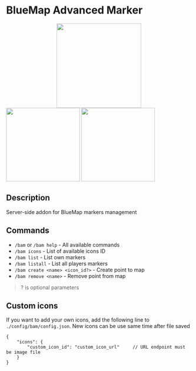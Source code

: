# BlueMap Advanced Marker
<a title="Fabric Language Kotlin" href="https://minecraft.curseforge.com/projects/fabric-language-kotlin" target="_blank" rel="noopener noreferrer"><img style="display: block; margin-left: auto; margin-right: auto;" src="https://i.imgur.com/c1DH9VL.png" alt="" width="230" /></a>
<img src="https://i.imgur.com/iaETp3c.png" alt="" width="200" >
<img src="https://i.imgur.com/Ol1Tcf8.png" alt="" width="200" >

## Description
Server-side addon for BlueMap markers management

## Commands
* `/bam` or `/bam help` - All available commands
* `/bam icons` - List of available icons ID
* `/bam list` - List own markers
* `/bam listall` - List all players markers
* `/bam create <name> <icon_id?>` - Create point to map
* `/bam remove <name>` - Remove point from map

> ? is optional parameters

## Custom icons
If you want to add your own icons, add the following line to `./config/bam/config.json`. New icons can be use same time after file saved
```json5
{
    "icons": {
        "custom_icon_id": "custom_icon_url"     // URL endpoint must be image file
    }
}
```
